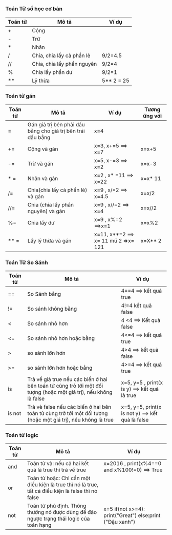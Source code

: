 ### Toán Tử số học cơ bản

|Toán tử|Mô tả| Ví dụ|
|--|--|--|
| + | Cộng |
| - | Trừ|
| * | Nhân|
| / | Chia, chia lấy cả phần lẻ |9/2=4.5|
| //| Chia, chia lấy phần nguyên |9/2=4|
|% | Chia lấy phần dư | 9/2=1|
| ** | Lỹ thừa | 5** 2 = 25|


### Toán tử gán

|Toán tử|Mô tả| Ví dụ|Tương ứng với|
|--|--|--|--|
| =| Gán giá trị bên phải dấu bằng cho giá trị bên trái dấu bằng| x=4|
|+=| Cộng và gán| x=3, x+=5 ==> x=7| x=x+5|
|-=| Trừ và gán| x=5, x-=3 ==> x=2| x=x-3|
|* =| Nhân và gán| x=2 , x* =11 ==> x=22 | x=x* 11|
| /=| Chia(chia lấy cả phần lẻ) và gán| x=9 , x/=2 ==> x=4.5| x=x/2|
|//=| Chia (chia lấy phần nguyên) và gán| x=9 , x//=2 ==> x=4| x=x//2|
|%=| Chia lấy dư| x=9 , x%=2 ==>x=1| x=x%2|
| ** =| Lấy lỹ thừa và gán| x=11, x**=2 ==> x= 11 mũ 2 =>x= 121|x=X** 2|

### Toán Tử So Sánh

|Toán tử|Mô tả| Ví dụ|
|--|--|--|
|==| So Sánh bằng| 4==4 ==> kết quả true|
|!=| So sánh không bằng| 4!=4 kết quả false|
|<| So sánh nhỏ hơn | 4 <4 ==> Kết quả false|
|<=| So sánh nhỏ hơn hoặc bằng| 4<=4 ==> kết quả true|
|>| so sánh lớn hơn | 4>4 ==> kết quả false|
|>=| so sánh lớn hơn hoặc bằng | 4>=4 ==> kết quả true|
| is| Trả về giá true nếu các biến ở hai bên toán tử cùng trỏ tới một đối tượng (hoặc một giá trị), nếu không là false| x=5, y=5 , print(x is y) ==> kết quả là true|
|is not| Trả vè false nếu các biến ở hai bên toán tử cùng trở tới một đối tượng (hoặc một giá trị), nếu không là true| x=5, y=5, print(x is not y) ==> kết quả là false|

### Toán tử logic

|Toán tử|Mô tả| Ví dụ|
|--|--|--|
| and| Toán tử và: nếu cả hai kết quả là true thì trả về true | x=2016 , print(x%4==0 and x%100!=0) ==> True|
| or | Toán tử hoặc: Chỉ cần một điều kiện là true thì nó là true, tất cả điều kiện là false thì nó false| 
| not| Toán tử phủ định. Thông thường nó được dùng để đảo ngược trạng thái logic của toán hạng| x=5   if(not x>=4):  print("Great")   else:print ("Đậu xanh")|





